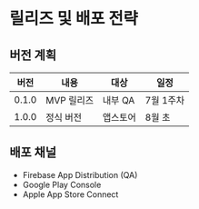 # 릴리즈 및 배포 전략

## 버전 계획
| 버전 | 내용 | 대상 | 일정 |
|------|------|------|------|
| 0.1.0 | MVP 릴리즈 | 내부 QA | 7월 1주차 |
| 1.0.0 | 정식 버전 | 앱스토어 | 8월 초 |

## 배포 채널
- Firebase App Distribution (QA)
- Google Play Console
- Apple App Store Connect